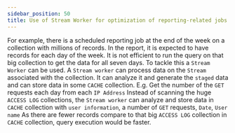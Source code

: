 ```yaml
---
sidebar_position: 50
title: Use of Stream Worker for optimization of reporting-related jobs
---
```


For example, there is a scheduled reporting job at the end of the week on a collection with millions of records. In the report, it is expected to have records for each day of the week. It is not efficient to run the query on that big collection to get the data for all seven days.  To tackle this a `Stream Worker` can be used. A `Stream worker` can process data on the `Stream` associated with the collection. It can analyze it and generate the `staged` data and can store data in some `CACHE` collection.
E.g. Get the number of the `GET` requests each day from each `IP Address` Instead of scanning the huge `ACCESS LOG` collections, the `Stream worker` can analyze and store data in `CACHE` collection with `user information`, a number of `GET` requests, `Date`, `User name` As there are fewer records compare to that big `ACCESS LOG` collection in `CACHE` collection, query execution would be faster.